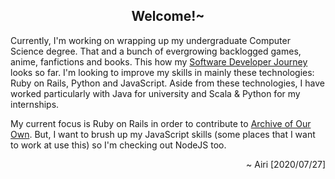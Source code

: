 <h2 align="center">Welcome!~</h2>

Currently, I'm working on wrapping up my undergraduate Computer Science degree. That and a bunch of evergrowing backlogged games, anime, fanfictions and books. This how my [Software Developer Journey](https://airi-14x.github.io/projects) looks so far. I'm looking to improve my skills in mainly these technologies: Ruby on Rails, Python and JavaScript. Aside from these technologies, I have worked particularly with Java for university and Scala & Python for my internships.

My current focus is Ruby on Rails in order to contribute to [Archive of Our Own](https://github.com/otwcode/otwarchive). But, I want to brush up my JavaScript skills (some places that I want to work at use this) so I'm checking out NodeJS too.

<p align="right">~ Airi [2020/07/27]</p>

<!--
**airi-14x/airi-14x** is a ✨ _special_ ✨ repository because its `README.md` (this file) appears on your GitHub profile.

Here are some ideas to get you started:

- 🔭 I’m currently working on ...
- 🌱 I’m currently learning ...
- 👯 I’m looking to collaborate on ...
- 🤔 I’m looking for help with ...
- 💬 Ask me about ...
- 📫 How to reach me: ...
- 😄 Pronouns: ...
- ⚡ Fun fact: ...
-->
